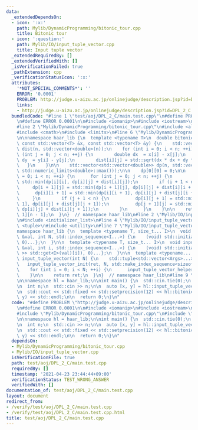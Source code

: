 ```yaml
---
data:
  _extendedDependsOn:
  - icon: ':x:'
    path: Mylib/DynamicProgramming/bitonic_tour.cpp
    title: Bitonic tour
  - icon: ':question:'
    path: Mylib/IO/input_tuple_vector.cpp
    title: Input tuple vector
  _extendedRequiredBy: []
  _extendedVerifiedWith: []
  _isVerificationFailed: true
  _pathExtension: cpp
  _verificationStatusIcon: ':x:'
  attributes:
    '*NOT_SPECIAL_COMMENTS*': ''
    ERROR: '0.0001'
    PROBLEM: http://judge.u-aizu.ac.jp/onlinejudge/description.jsp?id=DPL_2_C
    links:
    - http://judge.u-aizu.ac.jp/onlinejudge/description.jsp?id=DPL_2_C
  bundledCode: "#line 1 \"test/aoj/DPL_2_C/main.test.cpp\"\n#define PROBLEM \"http://judge.u-aizu.ac.jp/onlinejudge/description.jsp?id=DPL_2_C\"\
    \n#define ERROR 0.0001\n\n#include <iomanip>\n#include <iostream>\n#include <vector>\n\
    #line 2 \"Mylib/DynamicProgramming/bitonic_tour.cpp\"\n#include <algorithm>\n\
    #include <cmath>\n#include <limits>\n#line 6 \"Mylib/DynamicProgramming/bitonic_tour.cpp\"\
    \n\nnamespace haar_lib {\n  template <typename T>\n  double bitonic_tour(int n,\
    \ const std::vector<T> &x, const std::vector<T> &y) {\n    std::vector<std::vector<double>>\
    \ dist(n, std::vector<double>(n));\n    for (int i = 0; i < n; ++i) {\n      for\
    \ (int j = 0; j < n; ++j) {\n        double dx  = x[i] - x[j];\n        double\
    \ dy  = y[i] - y[j];\n        dist[i][j] = std::sqrt(dx * dx + dy * dy);\n   \
    \   }\n    }\n\n    std::vector<std::vector<double>> dp(n, std::vector<double>(n,\
    \ std::numeric_limits<double>::max()));\n\n    dp[0][0] = 0;\n\n    for (int i\
    \ = 0; i < n; ++i) {\n      for (int j = 0; j < n; ++j) {\n        dp[i][i] =\
    \ std::min(dp[i][i], dp[i][j] + dist[i][j]);\n        if (i + 1 < n) {\n     \
    \     dp[i + 1][j] = std::min(dp[i + 1][j], dp[i][j] + dist[i][i + 1]);\n    \
    \      dp[i][i + 1] = std::min(dp[i][i + 1], dp[i][j] + dist[j][i + 1]);\n   \
    \     }\n        if (j + 1 < n) {\n          dp[i][j + 1] = std::min(dp[i][j +\
    \ 1], dp[i][j] + dist[j][j + 1]);\n          dp[j + 1][j] = std::min(dp[j + 1][j],\
    \ dp[i][j] + dist[i][j + 1]);\n        }\n      }\n    }\n\n    return dp[n -\
    \ 1][n - 1];\n  }\n}  // namespace haar_lib\n#line 2 \"Mylib/IO/input_tuple_vector.cpp\"\
    \n#include <initializer_list>\n#line 4 \"Mylib/IO/input_tuple_vector.cpp\"\n#include\
    \ <tuple>\n#include <utility>\n#line 7 \"Mylib/IO/input_tuple_vector.cpp\"\n\n\
    namespace haar_lib {\n  template <typename T, size_t... I>\n  void input_tuple_vector_init(T\
    \ &val, int N, std::index_sequence<I...>) {\n    (void) std::initializer_list<int>{(void(std::get<I>(val).resize(N)),\
    \ 0)...};\n  }\n\n  template <typename T, size_t... I>\n  void input_tuple_vector_helper(T\
    \ &val, int i, std::index_sequence<I...>) {\n    (void) std::initializer_list<int>{(void(std::cin\
    \ >> std::get<I>(val)[i]), 0)...};\n  }\n\n  template <typename... Args>\n  auto\
    \ input_tuple_vector(int N) {\n    std::tuple<std::vector<Args>...> ret;\n\n \
    \   input_tuple_vector_init(ret, N, std::make_index_sequence<sizeof...(Args)>());\n\
    \    for (int i = 0; i < N; ++i) {\n      input_tuple_vector_helper(ret, i, std::make_index_sequence<sizeof...(Args)>());\n\
    \    }\n\n    return ret;\n  }\n}  // namespace haar_lib\n#line 9 \"test/aoj/DPL_2_C/main.test.cpp\"\
    \n\nnamespace hl = haar_lib;\n\nint main() {\n  std::cin.tie(0);\n  std::ios::sync_with_stdio(false);\n\
    \n  int n;\n  std::cin >> n;\n\n  auto [x, y] = hl::input_tuple_vector<int, int>(n);\n\
    \n  std::cout << std::fixed << std::setprecision(12) << hl::bitonic_tour(n, x,\
    \ y) << std::endl;\n\n  return 0;\n}\n"
  code: "#define PROBLEM \"http://judge.u-aizu.ac.jp/onlinejudge/description.jsp?id=DPL_2_C\"\
    \n#define ERROR 0.0001\n\n#include <iomanip>\n#include <iostream>\n#include <vector>\n\
    #include \"Mylib/DynamicProgramming/bitonic_tour.cpp\"\n#include \"Mylib/IO/input_tuple_vector.cpp\"\
    \n\nnamespace hl = haar_lib;\n\nint main() {\n  std::cin.tie(0);\n  std::ios::sync_with_stdio(false);\n\
    \n  int n;\n  std::cin >> n;\n\n  auto [x, y] = hl::input_tuple_vector<int, int>(n);\n\
    \n  std::cout << std::fixed << std::setprecision(12) << hl::bitonic_tour(n, x,\
    \ y) << std::endl;\n\n  return 0;\n}\n"
  dependsOn:
  - Mylib/DynamicProgramming/bitonic_tour.cpp
  - Mylib/IO/input_tuple_vector.cpp
  isVerificationFile: true
  path: test/aoj/DPL_2_C/main.test.cpp
  requiredBy: []
  timestamp: '2021-04-23 23:44:44+09:00'
  verificationStatus: TEST_WRONG_ANSWER
  verifiedWith: []
documentation_of: test/aoj/DPL_2_C/main.test.cpp
layout: document
redirect_from:
- /verify/test/aoj/DPL_2_C/main.test.cpp
- /verify/test/aoj/DPL_2_C/main.test.cpp.html
title: test/aoj/DPL_2_C/main.test.cpp
---
```

